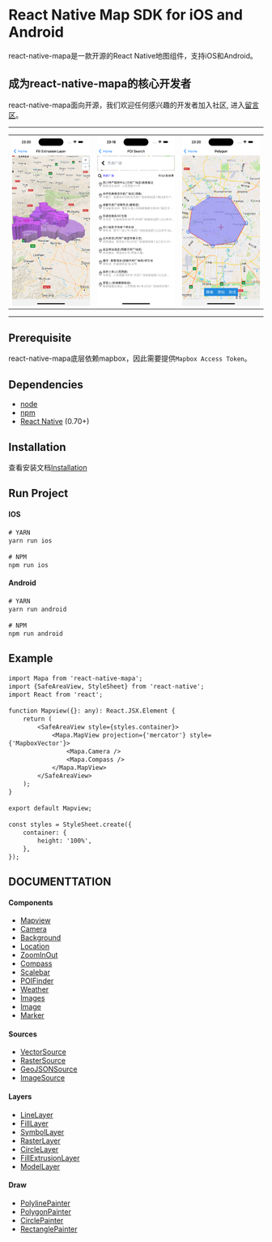 # React Native Map SDK for iOS and Android

react-native-mapa是一款开源的React Native地图组件，支持iOS和Android。

## 成为react-native-mapa的核心开发者
react-native-mapa面向开源，我们欢迎任何感兴趣的开发者加入社区, 进入[留言区](https://github.com/cnmapos/react-native-mapa/issues/3)。

---

<table>
<tr>
    <td colspan="2">
        <img src="https://github.com/cnmapos/react-native-mapa/blob/main/src/assets/demo/d3.png"/>
    </td>
    <td colspan="2">
        <img src="https://github.com/cnmapos/react-native-mapa/blob/main/src/assets/demo/poi.png" />
    </td>
    <td colspan="2">
        <img src="https://github.com/cnmapos/react-native-mapa/blob/main/src/assets/demo/draw.png" />
    </td>
</tr>
<tr>
</tr>

</table>

---

## Prerequisite
react-native-mapa底层依赖mapbox，因此需要提供`Mapbox Access Token`。

## Dependencies

- [node](https://nodejs.org)
- [npm](https://www.npmjs.com/)
- [React Native](https://facebook.github.io/react-native/) (0.70+)

## Installation

查看安装文档[Installation](https://github.com/cnmapos/react-native-mapa/blob/main/INSTALL.md)

## Run Project

#### IOS
```
# YARN
yarn run ios

# NPM
npm run ios
```
#### Android
```
# YARN
yarn run android

# NPM
npm run android

```
## Example
```
import Mapa from 'react-native-mapa';
import {SafeAreaView, StyleSheet} from 'react-native';
import React from 'react';

function Mapview({}: any): React.JSX.Element {
    return (
        <SafeAreaView style={styles.container}>
            <Mapa.MapView projection={'mercator'} style={'MapboxVector'}>
                <Mapa.Camera />
                <Mapa.Compass />
            </Mapa.MapView>
        </SafeAreaView>
    );
}

export default Mapview;

const styles = StyleSheet.create({
    container: {
        height: '100%',
    },
});

```

## DOCUMENTTATION
#### Components
- [Mapview](https://github.com/cnmapos/react-native-mapa/blob/main/docs/MapView.md)
- [Camera](https://github.com/cnmapos/react-native-mapa/blob/main/docs/Camera.md)
- [Background](https://github.com/cnmapos/react-native-mapa/blob/main/docs/Background.md)
- [Location](https://github.com/cnmapos/react-native-mapa/blob/main/docs//LineLayer.md)
- [ZoomInOut](https://github.com/cnmapos/react-native-mapa/blob/main/docs/ZoomInOut.md)
- [Compass](https://github.com/cnmapos/react-native-mapa/blob/main/docs/Compass.md)
- [Scalebar](https://github.com/cnmapos/react-native-mapa/blob/main/docs/Scalebar.md)
- [POIFinder](https://github.com/cnmapos/react-native-mapa/blob/main/docs/POIFinder.md)
- [Weather](https://github.com/cnmapos/react-native-mapa/blob/main/docs//Weather.md)
- [Images](https://github.com/cnmapos/react-native-mapa/blob/main/docs/image/Images.md)
- [Image](https://github.com/cnmapos/react-native-mapa/blob/main/docs/image/Image.md)
- [Marker](https://github.com/cnmapos/react-native-mapa/blob/main/docs/Marker.md)

#### Sources
- [VectorSource](https://github.com/cnmapos/react-native-mapa/blob/main/docs/VectorSource.md)
- [RasterSource](https://github.com/cnmapos/react-native-mapa/blob/main/docs/RasterSource.md)
- [GeoJSONSource](https://github.com/cnmapos/react-native-mapa/blob/main/docs/GeoJSONSource.md)
- [ImageSource](https://github.com/cnmapos/react-native-mapa/blob/main/docs/image/ImageSource.md)

#### Layers
- [LineLayer](https://github.com/cnmapos/react-native-mapa/blob/main/docs/LineLayer.md)
- [FillLayer](https://github.com/cnmapos/react-native-mapa/blob/main/docs/FillLayer.md)
- [SymbolLayer](https://github.com/cnmapos/react-native-mapa/blob/main/docs/SymbolLayer.md)
- [RasterLayer](https://github.com/cnmapos/react-native-mapa/blob/main/docs/RasterLayer.md)
- [CircleLayer](https://github.com/cnmapos/react-native-mapa/blob/main/docs/CircleLayer.md)
- [FillExtrusionLayer](https://github.com/cnmapos/react-native-mapa/blob/main/docs/FillExtrusionLayer.md)
- [ModelLayer](https://github.com/cnmapos/react-native-mapa/blob/main/docs/ModelLayer.md)

#### Draw
- [PolylinePainter](https://github.com/cnmapos/react-native-mapa/blob/main/docs/painter/PolylinePainter.md)
- [PolygonPainter](https://github.com/cnmapos/react-native-mapa/blob/main/docs/painter/PolygonPainter.md)
- [CirclePainter](https://github.com/cnmapos/react-native-mapa/blob/main/docs/painter/CirclePainter.md)
- [RectanglePainter](https://github.com/cnmapos/react-native-mapa/blob/main/docs/painter/RectanglePainter.md)